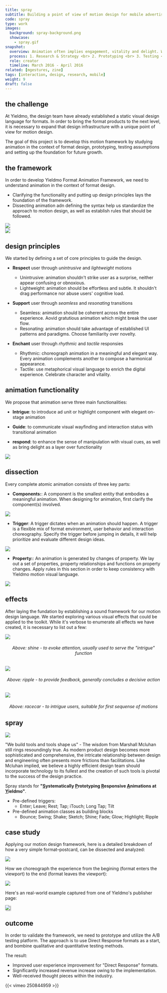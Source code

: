 ```yaml
---
title: spray
subtitle: Building a point of view of motion design for mobile advertising and better yet, an innovative tool to bridge the gap between design and engineering.
code: spray
type: work
images:
  background: spray-background.png
  showcase: 
    - spray.gif
snapshot:
  overview: Animation often implies engagement, vitality and delight. When properly applied, animation can enhance user experience and elevate product quality.
  process: 1. Research & Strategy <br> 2. Prototyping <br> 3. Testing <br> 4. Build & Iteration <br> 5. Implementation
  role: creator
  timeline: March 2016 - April 2016
related: [mgestures, zine]
tags: [interaction, design, research, mobile]
weight: 9
draft: false
---
```


## the challenge

At Yieldmo, the design team have already established a static visual design language for formats. In order to bring the format products to the next level, it is necessary to expand that design infrastructure with a unique point of view for motion design.

The goal of this project is to develop this motion framework by studying animation in the context of format design, prototyping, testing assumptions and setting up the foundation for future growth.

## the framework

In order to develop Yieldmo Format Animation Framework, we need to understand animation in the context of format design.

- Clarifying the functionality and putting up design principles lays the foundation of the framework.
- Dissecting animation adn defining the syntax help us standardize the approach to motion design, as well as establish rules that should be followed.

<div><img src="/work/spray/framework-whiteboard.jpg"></div>
<div><img src="/work/spray/framework-animation.gif"></div>

## design principles

We started by defining a set of core principles to guide the design.

- **Respect** user through *unintrusive* and *lightweight* motions
  - Unintrusive: animation shouldn't strike user as a surprise, neither appear confusing or obnoxious.
  - Lightweight: animation should be effortless and subtle. It shouldn't drag performance nor abuse users' cognitive load.

- **Support** user through *seamless* and *resonating* transitions
  - Seamless: animation should be coherent across the entire experience. Aovid gratutious animation which might break the user flow.
  - Resonating: animation should take advantage of established UI patterns and paradigms. Choose familiarity over novelty.

- **Enchant** user through *rhythmic* and *tactile* responsies
  - Rhythmic: choreograph animation in a meaningful and elegant way. Every animation complements another to compose a harmonical appearance.
  - Tactile: use metaphorical visual language to enrich the digital experience. Celebrate character and vitality.


## animation functionality

We propose that animation serve three main functionalities:

- **Intrigue**: to introduce ad unit or highlight component with elegant on-stage animation

- **Guide**: to communicate visual wayfinding and interaction status with transitional animation

- **respond**: to enhance the sense of manipulation with visual cues, as well as bring delight as a layer over functionality

<div><img src="/work/spray/motion-functionality.gif"></div>


## dissection

Every complete atomic animation consists of three key parts:

- **Components:**: A component is the smallest entity that embodies a meaningful animation. When designing for animation, first clarify the component(s) involved.

<div><img src="/work/spray/dissection-component.gif"></div>

- **Trigger**: A trigger dictates when an animation should happen. A trigger is a flexible mix of format environment, user behavior and interaction choreography. Specify the trigger before jumping in details, it will help prioritize and evaluate different design ideas.

<div><img src="/work/spray/dissection-trigger.gif"></div>

- **Property:**: An animation is generated by changes of property. We lay out a set of properties, property relationships and functions on property changes. Apply rules in this section in order to keep consistency with Yieldmo motion visual language.

<div><img src="/work/spray/dissection-property.gif"></div>

## effects

After laying the fundation by establishing a sound framework for our motion design language. We started exploring various visual effects that could be applied to the toolkit. While it's verbose to enumerate all effects we have created, it is necessary to list out a few:

<div>
  <img src="/work/spray/shine.gif">
  <h6 style="text-align: center;">Above: shine - to evoke attention, usually used to serve the "intrigue" function</h6>
</div>

<div>
  <img src="/work/spray/ripple.gif">
  <h6 style="text-align: center;">Above: ripple - to provide feedback, generally concludes a decisive action</h6>
</div>

<div>
  <img src="/work/spray/racecar.gif">
  <h6 style="text-align: center;">Above: racecar - to intrigue users, suitable for first sequense of motions</h6>
</div>

## spray

<div><img src="/work/spray/illustration.jpg"></div>

"We build tools and tools shape us" - The wisdom from Marshall Mcluhan still rings resoundingly true. As modern product design becomes more sophisticated and comprehensive, the intricate relationship between design and engineering often presents more frictions than facilitations. Like Mcluhan implied, we believe a highly efficient design team should incorporate technology to its fullest and the creation of such tools is pivotal to the success of the design practice.

Spray stands for **"<u>S</u>ystematically <u>P</u>rototyping <u>R</u>esponsive <u>A</u>nimations at <u>Y</u>ieldmo"**.

- Pre-defined triggers: 
  - Enter; Leave; Rest; Tap; iTouch; Long Tap; Tilt
- Pre-defined animation classes as building blocks
  - Bounce; Swing; Shake; Sketch; Shine; Fade; Glow; Highlight; Ripple


## case study

Applying our motion design framework, here is a detailed breakdown of how a very simple format–postcard, can be dissected and analyzed:

<div><img src="/work/spray/postcard-dissection.jpg"></div>

How we choreograph the experience from the begining (format enters the viewport) to the end (format leaves the viewport):

<div><img src="/work/spray/postcard-animation-flow.jpg"></div>

Here's an real-world example captured from one of Yieldmo's publisher page:

<div>
  <img style="box-shadow: 2px 2px 3px 0px rgba(0, 0, 0, 0.31);" src="/work/spray/spray-postcard.gif">
</div>


## outcome

In order to validate the framework, we need to prototype and utilize the A/B testing platform. The approach is to use Direct Response formats as a start, and bombine qualitative and quantitative testing methods.

The result:

- Improved user experience improvement for "Direct Response" formats.
- Significantly increased revenue increase owing to the implementation.
- Well-received thought pieces within the industry.

<div class="vimeo" style="padding-bottom: 56.25%">{{< vimeo 250844959 >}}</div>
